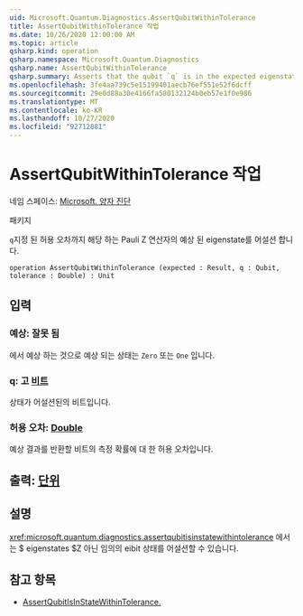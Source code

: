```yaml
---
uid: Microsoft.Quantum.Diagnostics.AssertQubitWithinTolerance
title: AssertQubitWithinTolerance 작업
ms.date: 10/26/2020 12:00:00 AM
ms.topic: article
qsharp.kind: operation
qsharp.namespace: Microsoft.Quantum.Diagnostics
qsharp.name: AssertQubitWithinTolerance
qsharp.summary: Asserts that the qubit `q` is in the expected eigenstate of the Pauli Z operator up to a given tolerance.
ms.openlocfilehash: 3fe4aa739c5e15199401aecb76ef551e52f6dcff
ms.sourcegitcommit: 29e0d88a30e4166fa580132124b0eb57e1f0e986
ms.translationtype: MT
ms.contentlocale: ko-KR
ms.lasthandoff: 10/27/2020
ms.locfileid: "92712881"
---
```

# <a name="assertqubitwithintolerance-operation"></a>AssertQubitWithinTolerance 작업

네임 스페이스: [Microsoft. 양자 진단](xref:Microsoft.Quantum.Diagnostics)

패키지 [](https://nuget.org/packages/)


`q`지정 된 허용 오차까지 해당 하는 Pauli Z 연산자의 예상 된 eigenstate를 어설션 합니다.

```qsharp
operation AssertQubitWithinTolerance (expected : Result, q : Qubit, tolerance : Double) : Unit
```


## <a name="input"></a>입력

### <a name="expected--__invalidresult__"></a>예상: __잘못 <Result> 됨__

에서 예상 하는 것으로 예상 되는 상태는 `Zero` 또는 `One` 입니다.


### <a name="q--qubit"></a>q: 고 [비트](xref:microsoft.quantum.lang-ref.qubit)

상태가 어설션된의 비트입니다.


### <a name="tolerance--double"></a>허용 오차: [Double](xref:microsoft.quantum.lang-ref.double)

예상 결과를 반환할 비트의 측정 확률에 대 한 허용 오차입니다.



## <a name="output--unit"></a>출력: [단위](xref:microsoft.quantum.lang-ref.unit)



## <a name="remarks"></a>설명

<xref:microsoft.quantum.diagnostics.assertqubitisinstatewithintolerance> 에서는 $ eigenstates $Z 아닌 임의의 eibit 상태를 어설션할 수 있습니다.

## <a name="see-also"></a>참고 항목

- [AssertQubitIsInStateWithinTolerance.](xref:Microsoft.Quantum.Diagnostics.AssertQubitIsInStateWithinTolerance)
